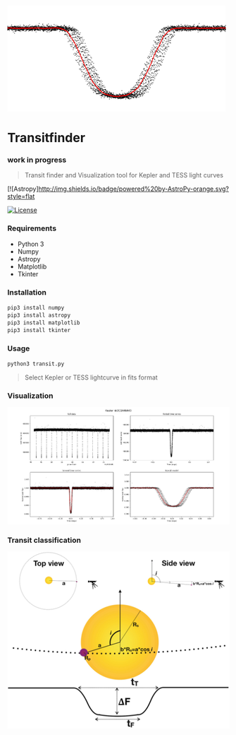 ![transit](/media/transitlogo.png) 

# Transitfinder
### work in progress

> Transit finder and Visualization tool for Kepler and TESS light curves

[![Astropy]http://img.shields.io/badge/powered%20by-AstroPy-orange.svg?style=flat
    
[![License](http://img.shields.io/:license-mit-blue.svg?style=flat-square)](http://badges.mit-license.org)

### Requirements
  * Python 3
  * Numpy
  * Astropy
  * Matplotlib
  * Tkinter
### Installation
```python
pip3 install numpy
pip3 install astropy
pip3 install matplotlib
pip3 install tkinter
```
### Usage
```python
python3 transit.py
```
> Select Kepler or TESS lightcurve in fits format

### Visualization

![transit](/media/visualTP.png) 

### Transit classification

![transit](/media/classification.png) 

